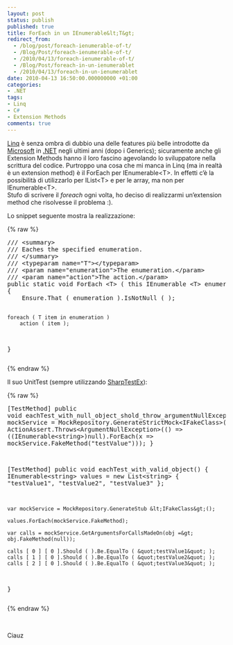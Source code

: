 ```yaml
---
layout: post
status: publish
published: true
title: ForEach in un IEnumerable&lt;T&gt;
redirect_from: 
  - /blog/post/foreach-ienumerable-of-t/
  - /Blog/Post/foreach-ienumerable-of-t/
  - /2010/04/13/foreach-ienumerable-of-t/
  - /Blog/Post/foreach-in-un-ienumerablet
  - /2010/04/13/foreach-in-un-ienumerablet
date: 2010-04-13 16:50:00.000000000 +01:00
categories:
- .NET
tags:
- Linq
- C#
- Extension Methods
comments: true
---
```

<p><a title="Linq" href="http://imperugo.tostring.it/tags/archive/linq" target="_blank">Linq</a> è senza ombra di dubbio una delle features più belle introdotte da <a title="Microsoft Corporation" href="http://www.microsoft.com" rel="nofollow" target="_blank">Microsoft</a> in <a title=".NET Framework" href="http://imperugo.tostring.it/categories/archive/.NET" target="_blank">.NET</a> negli ultimi anni (dopo i Generics); sicuramente anche gli Extension Methods hanno il loro fascino agevolando lo sviluppatore nella scrittura del codice. Purtroppo una cosa che mi manca in Linq (ma in realtà è un extension method) è il ForEach per IEnumerable&lt;T&gt;. In effetti c’è la possibilità di utilizzarlo per IList&lt;T&gt; e per le array, ma non per IEnumerable&lt;T&gt;.     <br />Stufo di scrivere il <em>foreach</em> ogni volta, ho deciso di realizzarmi un’extension method che risolvesse il problema :).</p>  <p>Lo snippet seguente mostra la realizzazione:</p>  {% raw %}<pre class="brush: csharp; ruler: true;">/// &lt;summary&gt;
/// Eaches the specified enumeration.
/// &lt;/summary&gt;
/// &lt;typeparam name=&quot;T&quot;&gt;&lt;/typeparam&gt;
/// &lt;param name=&quot;enumeration&quot;&gt;The enumeration.&lt;/param&gt;
/// &lt;param name=&quot;action&quot;&gt;The action.&lt;/param&gt;
public static void ForEach &lt;T&gt; ( this IEnumerable &lt;T&gt; enumeration , Action &lt;T&gt; action )
{
    Ensure.That ( enumeration ).IsNotNull ( );

    foreach ( T item in enumeration )
        action ( item );
}</pre>{% endraw %}

<p>Il suo UnitTest (sempre utilizzando <a title="SharpTestEx Home Page" href="http://sharptestex.codeplex.com/" rel="nofollow" target="_blank">SharpTestEx</a>):</p>

{% raw %}<pre class="brush: csharp; ruler: true;">[TestMethod]
public void eachTest_with_null_object_shold_throw_argumentNullException()
{
    var mockService = MockRepository.GenerateStrictMock&lt;IFakeClass&gt;();
    ActionAssert.Throws&lt;ArgumentNullException&gt;(() =&gt; ((IEnumerable&lt;string&gt;)null).ForEach(x =&gt; mockService.FakeMethod(&quot;testValue&quot;)));
}

[TestMethod]
public void eachTest_with_valid_object()
{
    IEnumerable&lt;string&gt; values = new List&lt;string&gt; { &quot;testValue1&quot;, &quot;testValue2&quot;, &quot;testValue3&quot; };

    var mockService = MockRepository.GenerateStub &lt;IFakeClass&gt;();

    values.ForEach(mockService.FakeMethod);

    var calls = mockService.GetArgumentsForCallsMadeOn(obj =&gt; obj.FakeMethod(null));

    calls [ 0 ] [ 0 ].Should ( ).Be.EqualTo ( &quot;testValue1&quot; );
    calls [ 1 ] [ 0 ].Should ( ).Be.EqualTo ( &quot;testValue2&quot; );
    calls [ 2 ] [ 0 ].Should ( ).Be.EqualTo ( &quot;testValue3&quot; );
}</pre>{% endraw %}

<p>&#160;</p>

<p>Ciauz</p>

